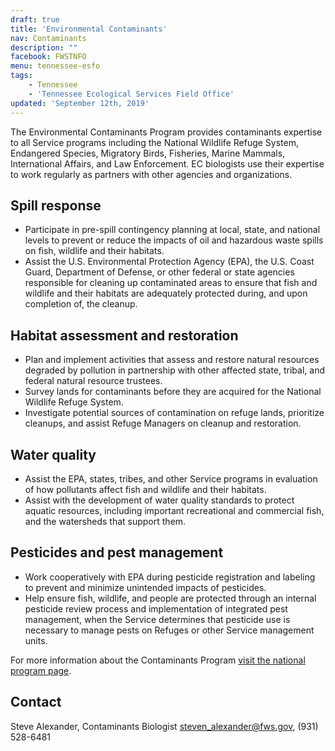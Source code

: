 ```yaml
---
draft: true
title: 'Environmental Contaminants'
nav: Contaminants
description: ""
facebook: FWSTNFO
menu: tennessee-esfo
tags:
    - Tennessee
    - 'Tennessee Ecological Services Field Office'
updated: 'September 12th, 2019'
---
```


The Environmental Contaminants Program provides contaminants expertise to all Service programs including the National Wildlife Refuge System, Endangered Species, Migratory Birds, Fisheries, Marine Mammals, International Affairs, and Law Enforcement. EC biologists use their expertise to work regularly as partners with other agencies and organizations.

## Spill response

- Participate in pre-spill contingency planning at local, state, and national levels to prevent or reduce the impacts of oil and hazardous waste spills on fish, wildlife and their habitats.
- Assist the U.S. Environmental Protection Agency (EPA), the U.S. Coast Guard, Department of Defense, or other federal or state agencies responsible for cleaning up contaminated areas to ensure that fish and wildlife and their habitats are adequately protected during, and upon completion of, the cleanup.

## Habitat assessment and restoration

- Plan and implement activities that assess and restore natural resources degraded by pollution in partnership with other affected state, tribal, and federal natural resource trustees.
- Survey lands for contaminants before they are acquired for the National Wildlife Refuge System.
- Investigate potential sources of contamination on refuge lands, prioritize cleanups, and assist Refuge Managers on cleanup and restoration.

## Water quality

- Assist the EPA, states, tribes, and other Service programs in evaluation of how pollutants affect fish and wildlife and their habitats.
- Assist with the development of water quality standards to protect aquatic resources, including important recreational and commercial fish, and the watersheds that support them.

## Pesticides and pest management

- Work cooperatively with EPA during pesticide registration and labeling to prevent and minimize unintended impacts of pesticides.
- Help ensure fish, wildlife, and people are protected through an internal pesticide review process and implementation of integrated pest management, when the Service determines that pesticide use is necessary to manage pests on Refuges or other Service management units.

For more information about the Contaminants Program [visit the national program page](https://www.fws.gov/contaminants/).

## Contact

Steve Alexander, Contaminants Biologist
[steven_alexander@fws.gov](mailto:steven_alexander@fws.gov), (931) 528-6481
